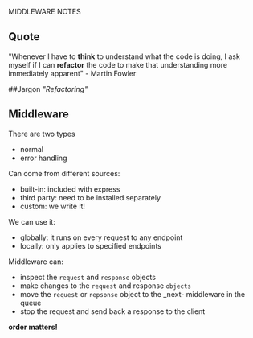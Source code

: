 MIDDLEWARE NOTES 

## Quote 
"Whenever I have to **think** to understand what the code is doing, I ask myself if I can **refactor** the code to make that understanding more immediately apparent" - Martin Fowler 

##Jargon 
_"Refactoring"_

## Middleware 

There are two types 
- normal 
- error handling 

Can come from different sources: 
- built-in: included with express
- third party: need to be installed separately 
- custom: we write it!

We can use it: 
- globally: it runs on every request to any endpoint
- locally: only applies to specified endpoints 

Middleware can: 
- inspect the `request` and `response` objects
- make changes to the  `request` and response `objects`
- move the `request` or `repsonse` object to the _next- middleware in the queue 
- stop the request and send back a response to the client

**order matters!**
